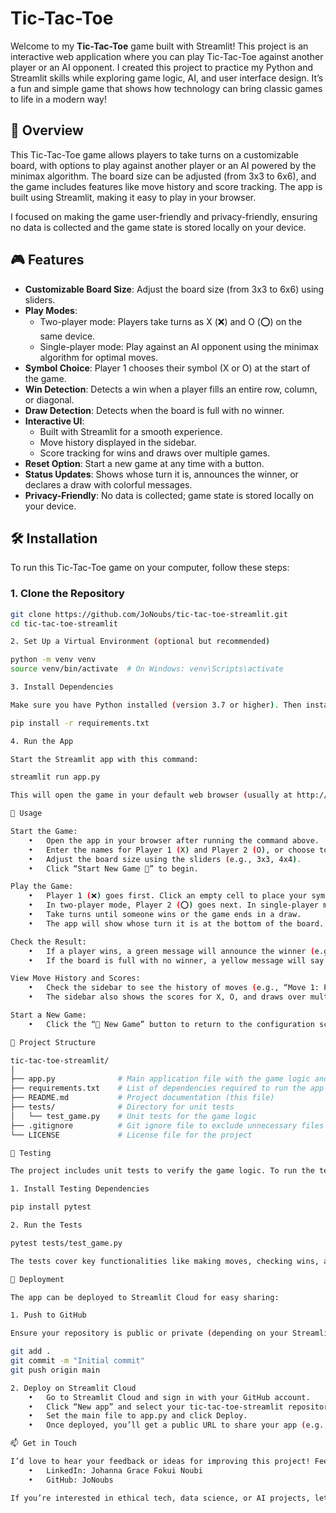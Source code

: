 # Tic-Tac-Toe 

Welcome to my **Tic-Tac-Toe** game built with Streamlit! This project is an interactive web application where you can play Tic-Tac-Toe against another player or an AI opponent. I created this project to practice my Python and Streamlit skills while exploring game logic, AI, and user interface design. It’s a fun and simple game that shows how technology can bring classic games to life in a modern way!

## 🌟 Overview
This Tic-Tac-Toe game allows players to take turns on a customizable board, with options to play against another player or an AI powered by the minimax algorithm. The board size can be adjusted (from 3x3 to 6x6), and the game includes features like move history and score tracking. The app is built using Streamlit, making it easy to play in your browser.

I focused on making the game user-friendly and privacy-friendly, ensuring no data is collected and the game state is stored locally on your device.


## 🎮 Features
- **Customizable Board Size**: Adjust the board size (from 3x3 to 6x6) using sliders.
- **Play Modes**:
  - Two-player mode: Players take turns as X (❌) and O (⭕) on the same device.
  - Single-player mode: Play against an AI opponent using the minimax algorithm for optimal moves.
- **Symbol Choice**: Player 1 chooses their symbol (X or O) at the start of the game.
- **Win Detection**: Detects a win when a player fills an entire row, column, or diagonal.
- **Draw Detection**: Detects when the board is full with no winner.
- **Interactive UI**:
  - Built with Streamlit for a smooth experience.
  - Move history displayed in the sidebar.
  - Score tracking for wins and draws over multiple games.
- **Reset Option**: Start a new game at any time with a button.
- **Status Updates**: Shows whose turn it is, announces the winner, or declares a draw with colorful messages.
- **Privacy-Friendly**: No data is collected; game state is stored locally on your device.

## 🛠️ Installation

To run this Tic-Tac-Toe game on your computer, follow these steps:

### 1. Clone the Repository

```bash
git clone https://github.com/JoNoubs/tic-tac-toe-streamlit.git
cd tic-tac-toe-streamlit

2. Set Up a Virtual Environment (optional but recommended)

python -m venv venv
source venv/bin/activate  # On Windows: venv\Scripts\activate

3. Install Dependencies

Make sure you have Python installed (version 3.7 or higher). Then install the required libraries:

pip install -r requirements.txt

4. Run the App

Start the Streamlit app with this command:

streamlit run app.py

This will open the game in your default web browser (usually at http://localhost:8501).

🎲 Usage

Start the Game:
	•	Open the app in your browser after running the command above.
	•	Enter the names for Player 1 (X) and Player 2 (O), or choose to play against the AI.
	•	Adjust the board size using the sliders (e.g., 3x3, 4x4).
	•	Click “Start New Game 🎉” to begin.

Play the Game:
	•	Player 1 (❌) goes first. Click an empty cell to place your symbol.
	•	In two-player mode, Player 2 (⭕) goes next. In single-player mode, the AI will automatically make a move.
	•	Take turns until someone wins or the game ends in a draw.
	•	The app will show whose turn it is at the bottom of the board.

Check the Result:
	•	If a player wins, a green message will announce the winner (e.g., “🎉 Player X wins!”).
	•	If the board is full with no winner, a yellow message will say “🤝 It’s a draw!”.

View Move History and Scores:
	•	Check the sidebar to see the history of moves (e.g., “Move 1: Player X at (1,2)”).
	•	The sidebar also shows the scores for X, O, and draws over multiple games.

Start a New Game:
	•	Click the “🔄 New Game” button to return to the configuration screen and start a new game.

📂 Project Structure

tic-tac-toe-streamlit/
│
├── app.py              # Main application file with the game logic and Streamlit UI
├── requirements.txt    # List of dependencies required to run the app
├── README.md           # Project documentation (this file)
├── tests/              # Directory for unit tests
│   └── test_game.py    # Unit tests for the game logic
├── .gitignore          # Git ignore file to exclude unnecessary files
└── LICENSE             # License file for the project

🧪 Testing

The project includes unit tests to verify the game logic. To run the tests:

1. Install Testing Dependencies

pip install pytest

2. Run the Tests

pytest tests/test_game.py

The tests cover key functionalities like making moves, checking wins, and detecting draws.

🚀 Deployment

The app can be deployed to Streamlit Cloud for easy sharing:

1. Push to GitHub

Ensure your repository is public or private (depending on your Streamlit Cloud plan). Then push the project:

git add .
git commit -m "Initial commit"
git push origin main

2. Deploy on Streamlit Cloud
	•	Go to Streamlit Cloud and sign in with your GitHub account.
	•	Click “New app” and select your tic-tac-toe-streamlit repository.
	•	Set the main file to app.py and click Deploy.
	•	Once deployed, you’ll get a public URL to share your app (e.g., https://your-app-name.streamlit.app).

📫 Get in Touch

I’d love to hear your feedback or ideas for improving this project! Feel free to reach out:
	•	LinkedIn: Johanna Grace Fokui Noubi
	•	GitHub: JoNoubs

If you’re interested in ethical tech, data science, or AI projects, let’s connect — I’m always up for collaboration!
